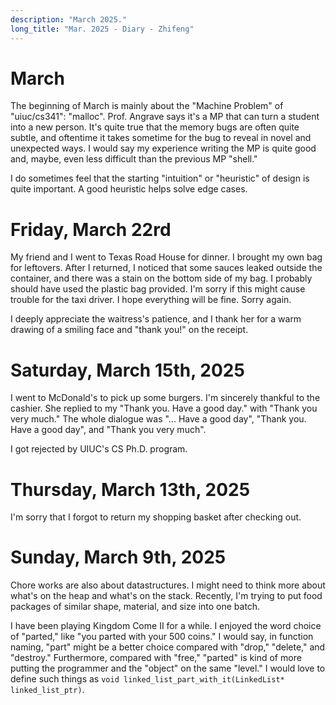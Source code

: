```yaml
---
description: "March 2025."
long_title: "Mar. 2025 - Diary - Zhifeng"
---
```


# March

The beginning of March is mainly about the "Machine Problem" of "uiuc/cs341": "malloc". Prof. Angrave says it's a MP that can turn a student into a new person. It's quite true that the memory bugs are often quite subtle, and oftentime it takes sometime for the bug to reveal in novel and unexpected ways. I would say my experience writing the MP is quite good and, maybe, even less difficult than the previous MP "shell."

I do sometimes feel that the starting "intuition" or "heuristic" of design is quite important. A good heuristic helps solve edge cases.

# Friday, March 22rd

My friend and I went to Texas Road House for dinner. I brought my own bag for leftovers. After I returned, I noticed that some sauces leaked outside the container, and there was a stain on the bottom side of my bag. I probably should have used the plastic bag provided. I'm sorry if this might cause trouble for the taxi driver. I hope everything will be fine. Sorry again.

I deeply appreciate the waitress's patience, and I thank her for a warm drawing of a smiling face and "thank you!" on the receipt.

# Saturday, March 15th, 2025

I went to McDonald's to pick up some burgers. I'm sincerely thankful to the cashier. She replied to my "Thank you. Have a good day." with "Thank you very much." The whole dialogue was "... Have a good day", "Thank you. Have a good day", and "Thank you very much".

I got rejected by UIUC's CS Ph.D. program.

# Thursday, March 13th, 2025

I'm sorry that I forgot to return my shopping basket after checking out.

# Sunday, March 9th, 2025

Chore works are also about datastructures. I might need to think more about what's on the heap and what's on the stack. Recently, I'm trying to put food packages of similar shape, material, and size into one batch.

I have been playing Kingdom Come II for a while. I enjoyed the word choice of "parted," like "you parted with your 500 coins." I would say, in function naming, "part" might be a better choice compared with "drop," "delete," and "destroy." Furthermore, compared with "free," "parted" is kind of more putting the programmer and the "object" on the same "level." I would love to define such things as `void linked_list_part_with_it(LinkedList* linked_list_ptr)`.
